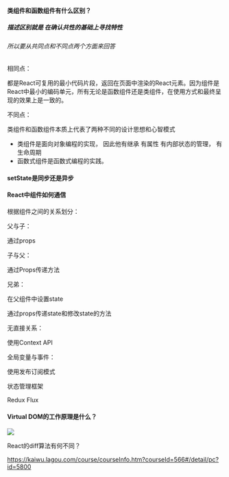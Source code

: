 #### 类组件和函数组件有什么区别？

##### 描述区别就是 在确认共性的基础上寻找特性

###### 所以要从共同点和不同点两个方面来回答

相同点：

都是React可复用的最小代码片段，返回在页面中渲染的React元素。因为组件是React中最小的编码单元，所有无论是函数组件还是类组件，在使用方式和最终呈现的效果上是一致的。

不同点：

类组件和函数组件本质上代表了两种不同的设计思想和心智模式

- 类组件是面向对象编程的实现， 因此他有继承 有属性 有内部状态的管理， 有生命周期
- 函数式组件是函数式编程的实践。





#### setState是同步还是异步



#### React中组件如何通信

根据组件之间的关系划分：

父与子：

通过props



子与父：

通过Props传递方法



兄弟：

在父组件中设置state

通过props传递state和修改state的方法



无直接关系：

使用Context API



全局变量与事件：

使用发布订阅模式



状态管理框架

Redux Flux



#### Virtual DOM的工作原理是什么？

![](E:\NodeJS-Study\笔记\React\虚拟DOM的工作原理.png)



React的diff算法有何不同？

https://kaiwu.lagou.com/course/courseInfo.htm?courseId=566#/detail/pc?id=5800